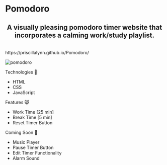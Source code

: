 # Pomodoro
 <h2 align="center">A visually pleasing pomodoro timer website that incorporates a calming work/study playlist.</h2>
 <br>
https://priscillalynn.github.io/Pomodoro/


![pomodoro](https://user-images.githubusercontent.com/85073401/216035513-f219cdc1-e031-43cb-b0b6-9a97842e40c1.gif)


Technologies 🐹
- HTML
- CSS
- JavaScript

Features 😸
- Work Time [25 min]
- Break Time [5 min]
- Reset Timer Button

Coming Soon 🐶
- Music Player
- Pause Timer Button
- Edit Timer Functionality
- Alarm Sound
